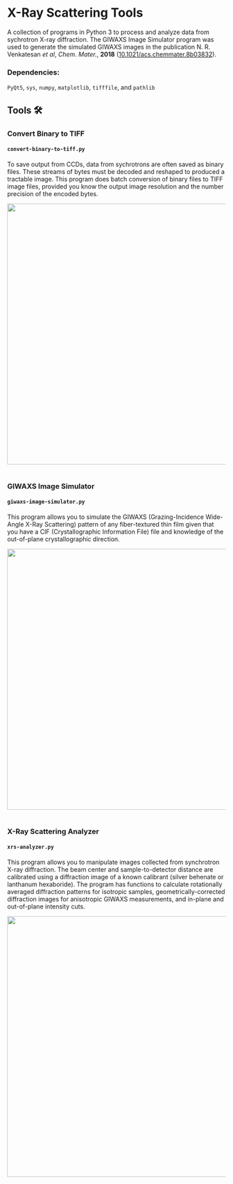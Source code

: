 # X-Ray Scattering Tools
A collection of programs in Python 3 to process and analyze data from sychrotron X-ray diffraction. The GIWAXS Image Simulator program was used to generate the simulated GIWAXS images in the publication N. R. Venkatesan <i>et al</i>, <i>Chem. Mater.</i>, <b>2018</b> ([10.1021/acs.chemmater.8b03832](https://pubs.acs.org/doi/abs/10.1021/acs.chemmater.8b03832)). 

### Dependencies:  
`PyQt5`, `sys`, `numpy`, `matplotlib`, `tifffile`, and `pathlib`  

## Tools :hammer_and_wrench:  
### Convert Binary to TIFF  

#### `convert-binary-to-tiff.py`  

To save output from CCDs, data from sychrotrons are often saved as binary files. These streams of bytes must be decoded and reshaped to produced a tractable image. This program does batch conversion of binary files to TIFF image files, provided you know the output image resolution and the number precision of the encoded bytes.  

<img src="https://user-images.githubusercontent.com/6731730/77806869-373bb100-7043-11ea-8d59-bec3e95d86d9.png" width=600>  
&nbsp;  

### GIWAXS Image Simulator  

#### `giwaxs-image-simulator.py`  

This program allows you to simulate the GIWAXS (Grazing-Incidence Wide-Angle X-Ray Scattering) pattern of any fiber-textured thin film given that you have a CIF (Crystallographic Information File) file and knowledge of the out-of-plane crystallographic direction.  

<img src="https://user-images.githubusercontent.com/6731730/77809304-4f63fe00-704c-11ea-8f16-3bd91d431e56.png" width=600>  
&nbsp;  

### X-Ray Scattering Analyzer  

#### `xrs-analyzer.py`     

This program allows you to manipulate images collected from synchrotron X-ray diffraction. The beam center and sample-to-detector distance are calibrated using a diffraction image of a known calibrant (silver behenate or lanthanum hexaboride). The program has functions to calculate rotationally averaged diffraction patterns for isotropic samples, geometrically-corrected diffraction images for anisotropic GIWAXS measurements, and in-plane and out-of-plane intensity cuts.  

<img src="https://user-images.githubusercontent.com/6731730/77809478-137d6880-704d-11ea-9852-4dd336509fde.png" width=600>  


